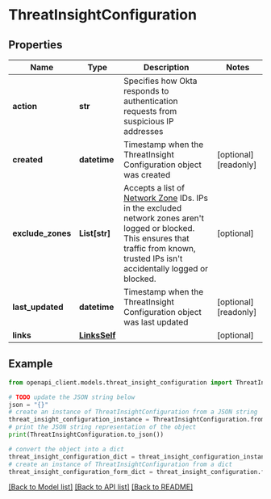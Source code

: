 # ThreatInsightConfiguration


## Properties

Name | Type | Description | Notes
------------ | ------------- | ------------- | -------------
**action** | **str** | Specifies how Okta responds to authentication requests from suspicious IP addresses | 
**created** | **datetime** | Timestamp when the ThreatInsight Configuration object was created | [optional] [readonly] 
**exclude_zones** | **List[str]** | Accepts a list of [Network Zone](/openapi/okta-management/management/tag/NetworkZone/) IDs. IPs in the excluded network zones aren&#39;t logged or blocked. This ensures that traffic from known, trusted IPs isn&#39;t accidentally logged or blocked. | [optional] 
**last_updated** | **datetime** | Timestamp when the ThreatInsight Configuration object was last updated | [optional] [readonly] 
**links** | [**LinksSelf**](LinksSelf.md) |  | [optional] 

## Example

```python
from openapi_client.models.threat_insight_configuration import ThreatInsightConfiguration

# TODO update the JSON string below
json = "{}"
# create an instance of ThreatInsightConfiguration from a JSON string
threat_insight_configuration_instance = ThreatInsightConfiguration.from_json(json)
# print the JSON string representation of the object
print(ThreatInsightConfiguration.to_json())

# convert the object into a dict
threat_insight_configuration_dict = threat_insight_configuration_instance.to_dict()
# create an instance of ThreatInsightConfiguration from a dict
threat_insight_configuration_form_dict = threat_insight_configuration.from_dict(threat_insight_configuration_dict)
```
[[Back to Model list]](../README.md#documentation-for-models) [[Back to API list]](../README.md#documentation-for-api-endpoints) [[Back to README]](../README.md)


